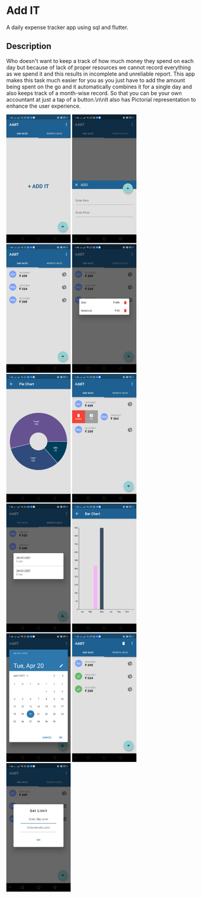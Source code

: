 # Add IT

A daily expense tracker app using sql and flutter.

## Description

Who doesn't want to keep a track of how much money they spend on each day but because of lack of proper resources we cannot record everything as we spend it and this results in incomplete and unreliable report.
This app makes this task much easier for you as you just have to add the amount being spent on the go and it automatically combines it for a single day and also keeps track of a month-wise record.
So that you can be your own accountant at just a tap of a button.\n\nIt also has Pictorial representation to enhance the user experience.
        
 <img src="images/image1.png" width="170">              <img src="images/image2.png" width="170">        <img src="images/image3.png" width="170">       <img src="images/image4.png" width="170">
 <img src="images/image5.png" width="170">      <img src="images/image6.png" width="170">       <img src="images/image7.png" width="170">               <img src="images/image8.png" width="170">       <img src="images/image9.png" width="170">       <img src="images/image10.png" width="170">      <img src="images/image11.png" width="170">
        
